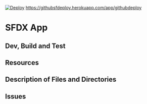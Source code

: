 [![Deploy](https://www.herokucdn.com/deploy/button.png)](https://heroku.com/deploy)
https://githubsfdeploy.herokuapp.com/app/githubdeploy
# SFDX  App

## Dev, Build and Test


## Resources


## Description of Files and Directories


## Issues


